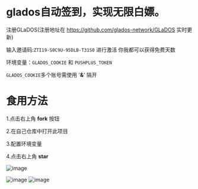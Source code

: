 # glados自动签到，实现无限白嫖。



注册GLaDOS(注册地址在 https://github.com/glados-network/GLaDOS 实时更新) 



输入邀请码:`ZTI19-S0C9U-95DLB-T31S0` 进行激活 你我都可以获得免费天数



环境变量：`GLADOS_COOKIE` 和 `PUSHPLUS_TOKEN`

 `GLADOS_COOKIE`多个账号需使用 '**&**' 隔开



# 食用方法

 1.点击右上角 **fork** 按钮 

 2.在自己仓库中打开此项目

 3.配置环境变量

 4.点击右上角 **star**

![image](https://user-images.githubusercontent.com/70319988/199923789-639e8295-b03e-4abd-858e-ff427015512a.png)

![image](https://user-images.githubusercontent.com/70319988/199923884-d81dd457-ecc5-4de9-b480-191d25217c47.png)
![image](https://user-images.githubusercontent.com/70319988/231369203-c812910a-963d-45b8-98a5-95b2623c25d7.png)
